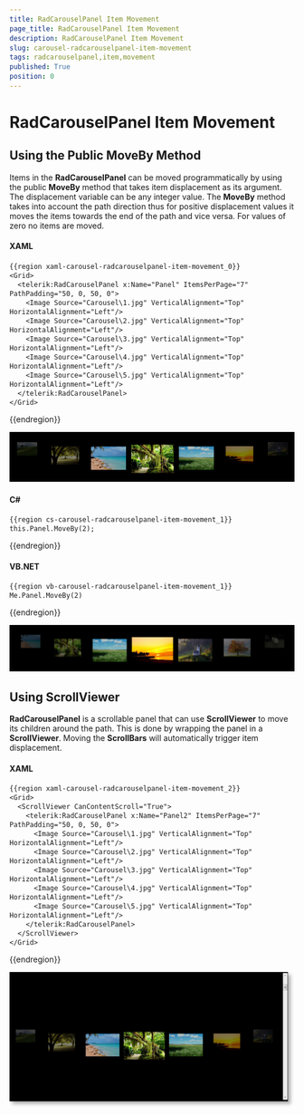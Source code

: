 ```yaml
---
title: RadCarouselPanel Item Movement
page_title: RadCarouselPanel Item Movement
description: RadCarouselPanel Item Movement
slug: carousel-radcarouselpanel-item-movement
tags: radcarouselpanel,item,movement
published: True
position: 0
---
```


# RadCarouselPanel Item Movement

## Using the Public MoveBy Method

Items in the __RadCarouselPanel__ can be moved programmatically by using the public __MoveBy__ method that takes item displacement as its argument. The displacement variable can be any integer value. The __MoveBy__ method takes into account the path direction thus for positive displacement values it moves the items towards the end of the path and vice versa. For values of zero no items are moved. 

#### __XAML__

	{{region xaml-carousel-radcarouselpanel-item-movement_0}}
	<Grid>
	  <telerik:RadCarouselPanel x:Name="Panel" ItemsPerPage="7" PathPadding="50, 0, 50, 0">
	    <Image Source="Carousel\1.jpg" VerticalAlignment="Top" HorizontalAlignment="Left"/>
	    <Image Source="Carousel\2.jpg" VerticalAlignment="Top" HorizontalAlignment="Left"/>
	    <Image Source="Carousel\3.jpg" VerticalAlignment="Top" HorizontalAlignment="Left"/>
	    <Image Source="Carousel\4.jpg" VerticalAlignment="Top" HorizontalAlignment="Left"/>
	    <Image Source="Carousel\5.jpg" VerticalAlignment="Top" HorizontalAlignment="Left"/>
	  </telerik:RadCarouselPanel>
	</Grid>
{{endregion}}

![](images/CarouselPanelMovement_01.png)

#### __C#__

	{{region cs-carousel-radcarouselpanel-item-movement_1}}
	this.Panel.MoveBy(2);
{{endregion}}

#### __VB.NET__

	{{region vb-carousel-radcarouselpanel-item-movement_1}}
	Me.Panel.MoveBy(2)
{{endregion}}

![](images/CarouselPanelMovement_02.png)

## Using ScrollViewer

__RadCarouselPanel__ is a scrollable panel that can use __ScrollViewer__ to move its children around the path. This is done by wrapping the panel in a __ScrollViewer__. Moving the __ScrollBars__ will automatically trigger item displacement.

#### __XAML__

	{{region xaml-carousel-radcarouselpanel-item-movement_2}}
	<Grid>
	  <ScrollViewer CanContentScroll="True">
	    <telerik:RadCarouselPanel x:Name="Panel2" ItemsPerPage="7" PathPadding="50, 0, 50, 0">
	      <Image Source="Carousel\1.jpg" VerticalAlignment="Top" HorizontalAlignment="Left"/>
	      <Image Source="Carousel\2.jpg" VerticalAlignment="Top" HorizontalAlignment="Left"/>
	      <Image Source="Carousel\3.jpg" VerticalAlignment="Top" HorizontalAlignment="Left"/>
	      <Image Source="Carousel\4.jpg" VerticalAlignment="Top" HorizontalAlignment="Left"/>
	      <Image Source="Carousel\5.jpg" VerticalAlignment="Top" HorizontalAlignment="Left"/>
	    </telerik:RadCarouselPanel>
	  </ScrollViewer>
	</Grid>
{{endregion}}

![](images/CarouselPanelMovement_03_thumb.png)